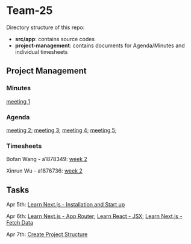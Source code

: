 # Team-25

Directory structure of this repo:
- **src/app**: contains source codes
- **project-management**: contains documents for Agenda/Minutes and individual timesheets

## Project Management

### Minutes

[meeting 1](project-management/minutes/meeting%201.md)

### Agenda

[meeting 2](project-management/agenda/meeting%202.md);
[meeting 3](project-management/agenda/meeting%203.md);
[meeting 4](project-management/agenda/meeting%204.md);
[meeting 5](project-management/agenda/meeting%205.md);

### Timesheets

Bofan Wang - a1878349:
[week 2](project-management/timesheets/Bofan%20Wang%20-%20a1878349%20-%20week2.md)

Xinrun Wu - a1876736:
[week 2](project-management/timesheets/Xinrun%20Wu%20-%20a1876736%20-%20week%202.md)

## Tasks

Apr 5th:
[Learn Next.js - Installation and Start up](https://github.cs.adelaide.edu.au/MCI-Projects-2024/Team-25/projects/1#card-23031)

Apr 6th:
[Learn Next.js - App Router](https://github.cs.adelaide.edu.au/MCI-Projects-2024/Team-25/projects/1#card-23036);
[Learn React - JSX](https://github.cs.adelaide.edu.au/MCI-Projects-2024/Team-25/projects/1#card-23037);
[Learn Next.js - Fetch Data](https://github.cs.adelaide.edu.au/MCI-Projects-2024/Team-25/projects/1#card-23038)

Apr 7th:
[Create Project Structure](https://github.cs.adelaide.edu.au/MCI-Projects-2024/Team-25/projects/1#card-23045)

